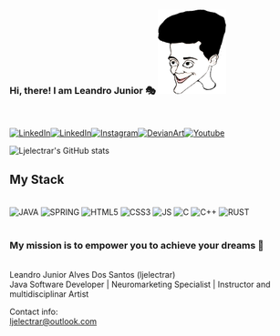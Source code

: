 ### Hi, there! I am Leandro Junior 🎭   ![ljelectrar caricature](https://github.com/ljelectrar/assets/blob/main/branding/ljelectrar-caricature-head%20(2).png)
<br/><br/>
[![LinkedIn](https://img.shields.io/badge/LinkedIn-0077B5?style=for-the-badge&logo=linkedin&logoColor=white)](https://www.linkedin.com/in/ljelectrar/)[![LinkedIn](https://img.shields.io/badge/-Behance-blue?style=for-the-badge&logo=behance&logoColor=white)](https://www.behance.net/ljelectrar)[![Instagram](https://img.shields.io/badge/Instagram-E4405F?style=for-the-badge&logo=instagram&logoColor=white)](https://www.instagram.com/ljelectrar/)[![DevianArt](https://img.shields.io/badge/DeviantArt-05CC47?style=for-the-badge&logo=deviantart&logoColor=white)](https://www.deviantart.com/ljelectrar)[![Youtube](	https://img.shields.io/badge/YouTube-FF0000?style=for-the-badge&logo=youtube&logoColor=white)](https://www.youtube.com/@ljelectrar)

![Ljelectrar's GitHub stats](https://github-readme-stats.vercel.app/api?username=ljelectrar&show_icons=true&theme=dark)

## My Stack
<div style="display: inline_block"><br />
  <img align="center" alt="JAVA" src="https://img.shields.io/badge/Java-ED8B00?style=for-the-badge&logo=openjdk&logoColor=white"/>
  <img align="center" alt="SPRING" src="https://img.shields.io/badge/Spring-6DB33F?style=for-the-badge&logo=spring&logoColor=white"/>
  <img align="center" alt="HTML5" src="https://img.shields.io/badge/HTML5-E34F26?style=for-the-badge&logo=html5&logoColor=white"/>
  <img align="center" alt="CSS3" src="https://img.shields.io/badge/CSS3-1572B6?style=for-the-badge&logo=css3&logoColor=white"/>
  <img align="center" alt="JS" src="https://img.shields.io/badge/JavaScript-323330?style=for-the-badge&logo=javascript&logoColor=F7DF1E"/>
  <img align="center" alt="C" src="https://img.shields.io/badge/C-00599C?style=for-the-badge&logo=c&logoColor=white"/>
  <img align="center" alt="C++" src="https://img.shields.io/badge/C%2B%2B-00599C?style=for-the-badge&logo=c%2B%2B&logoColor=white"/>
  <img align="center" alt="RUST" src="https://img.shields.io/badge/Rust-000000?style=for-the-badge&logo=rust&logoColor=white"/>
</div>
<br />

### My mission is to empower you to achieve your dreams 🎈
<br />
Leandro Junior Alves Dos Santos (ljelectrar) <br />
Java Software Developer | Neuromarketing Specialist | Instructor and multidisciplinar Artist <br />

Contact info: <br />
ljelectrar@outlook.com

